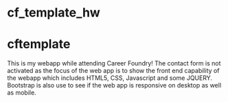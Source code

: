 # cf_template_hw
# cftemplate


This is my webapp while attending Career Foundry! The contact form is not activated as the focus of the web app is to show the front end capability of the webapp which includes HTML5, CSS, Javascript and some JQUERY. Bootstrap is also use to see if the web app is responsive on desktop as well as mobile.
